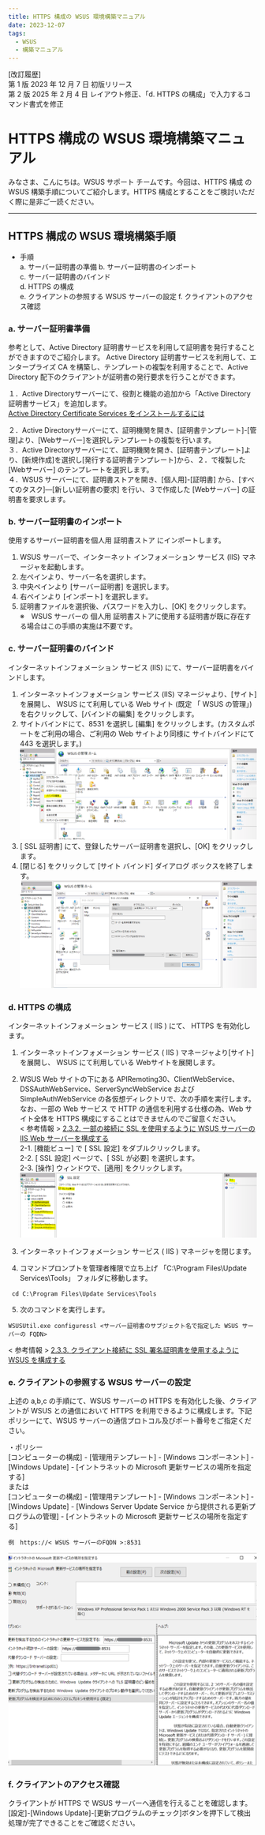 ```yaml
---
title: HTTPS 構成の WSUS 環境構築マニュアル
date: 2023-12-07
tags:
  - WSUS
  - 構築マニュアル
---
```


[改訂履歴]  
第 1 版 2023 年 12 月 7 日 初版リリース  
第 2 版 2025 年 2 月 4 日 レイアウト修正、「d. HTTPS の構成」で入力するコマンド書式を修正

# HTTPS 構成の WSUS 環境構築マニュアル
みなさま、こんにちは。WSUS サポート チームです。今回は、HTTPS 構成 の WSUS 構築手順についてご紹介します。HTTPS 構成とすることをご検討いただく際に是非ご一読ください。

---

## HTTPS 構成の WSUS 環境構築手順  
- 手順  
a. サーバー証明書の準備
b. サーバー証明書のインポート  
c. サーバー証明書のバインド  
d. HTTPS の構成  
e. クライアントの参照する WSUS サーバーの設定 
f. クライアントのアクセス確認

### a. サーバー証明書準備
参考として、Active Directory 証明書サービスを利用して証明書を発行することができますのでご紹介します。
Active Directory 証明書サービスを利用して、エンタープライズ CA を構築し、テンプレートの複製を利用することで、Active Directory 配下のクライアントが証明書の発行要求を行うことができます。  

１．Active Directoryサーバーにて、役割と機能の追加から「Active Directory 証明書サービス」を追加します。  
[Active Directory Certificate Services をインストールするには](https://learn.microsoft.com/ja-jp/windows-server/networking/core-network-guide/cncg/server-certs/install-the-certification-authority#to-install-active-directory-certificate-services)  

２．Active Directoryサーバーにて、証明機関を開き、[証明書テンプレート]-[管理]より、[Webサーバー]を選択しテンプレートの複製を行います。  
３．Active Directoryサーバーにて、証明機関を開き、[証明書テンプレート]より、[新規作成]を選択し[発行する証明書テンプレート]から、２．で複製した [Webサーバー] のテンプレートを選択します。  
４．WSUS サーバーにて、証明書ストアを開き、[個人用]-[証明書] から、[すべてのタスク]―[新しい証明書の要求] を行い、３で作成した [Webサーバー] の証明書を要求します。


### b. サーバー証明書のインポート   
使用するサーバー証明書を個人用 証明書ストア にインポートします。  
1. WSUS サーバーで、インターネット インフォメーション サービス (IIS) マネージャを起動します。  
2. 左ペインより、サーバー名を選択します。  
3. 中央ペインより [サーバー証明書] を選択します。  
4. 右ペインより [インポート] を選択します。  
5. 証明書ファイルを選択後、パスワードを入力し、[OK] をクリックします。  
※　WSUS サーバーの 個人用 証明書ストアに使用する証明書が既に存在する場合はこの手順の実施は不要です。

### c. サーバー証明書のバインド  
インターネットインフォメーション サービス (IIS) にて、サーバー証明書をバインドします。  
1. インターネットインフォメーション サービス (IIS) マネージャより、[サイト] を展開し、 WSUS にて利用している Web サイト (既定 「 WSUS の管理」) を右クリックして、[バインドの編集] をクリックします。  
2. サイトバインドにて、8531 を選択し [編集] をクリックします。(カスタムポートをご利用の場合、ご利用の Web サイトより同様に サイトバインドにて 443 を選択します。)  
 ![](2023-12-07_01/2023-12-07_01-1.png)  
3.  [ SSL 証明書] にて、登録したサーバー証明書を選択し、[OK] をクリックします。  
4. [閉じる] をクリックして [サイト バインド] ダイアログ ボックスを終了します。  
 ![](2023-12-07_01/2023-12-07_01-2.png)  


### d. HTTPS の構成  
インターネットインフォメーション サービス ( IIS ) にて、 HTTPS を有効化します。  
1. インターネットインフォメーション サービス ( IIS ) マネージャより[サイト] を展開し、 WSUS にて利用している Webサイトを展開します。  
2. WSUS Web サイトの下にある APIRemoting30、ClientWebService、DSSAuthWebService、ServerSyncWebService および SimpleAuthWebService の各仮想ディレクトリで、次の手順を実行します。なお、一部の Web サービス で HTTP の通信を利用する仕様の為、Web サイト全体を HTTPS 構成にすることはできませんのでご留意ください。  
< 参考情報 > [2.3.2. 一部の接続に SSL を使用するように WSUS サーバーの IIS Web サーバーを構成する](https://learn.microsoft.com/ja-jp/windows-server/administration/windows-server-update-services/deploy/2-configure-wsus#232-configure-the-wsus-servers-iis-web-server-to-use-ssl-for-some-connections)  
2-1. [機能ビュー] で [ SSL 設定] をダブルクリックします。  
2-2. [ SSL 設定] ページで、[ SSL が必要] を選択します。  
2-3. [操作] ウィンドウで、[適用] をクリックします。  
 ![](2023-12-07_01/2023-12-07_01-3.png)  

3. インターネットインフォメーション サービス ( IIS ) マネージャを閉じます。
4. コマンドプロンプトを管理者権限で立ち上げ 「C:\Program Files\Update Services\Tools」 フォルダに移動します。
```
 cd C:\Program Files\Update Services\Tools
```

5. 次のコマンドを実行します。
```
WSUSUtil.exe configuressl <サーバー証明書のサブジェクト名で指定した WSUS サーバーの FQDN>  
```
< 参考情報 > [2.3.3. クライアント接続に SSL 署名証明書を使用するように WSUS を構成する](https://learn.microsoft.com/ja-jp/windows-server/administration/windows-server-update-services/deploy/2-configure-wsus#233-configure-wsus-to-use-the-ssl-signing-certificate-for-its-client-connections)  

### e. クライアントの参照する WSUS サーバーの設定
上述の a,b,c の手順にて、WSUS サーバーの HTTPS を有効化した後、クライアントが WSUS との通信において HTTPS を利用できるように構成します。下記ポリシーにて、WSUS サーバーの通信プロトコル及びポート番号をご指定ください。  

・ポリシー  
[コンピューターの構成] - [管理用テンプレート] - [Windows コンポーネント] - [Windows Update] - [イントラネットの Microsoft 更新サービスの場所を指定する]  
または  
[コンピューターの構成] - [管理用テンプレート] - [Windows コンポーネント] - [Windows Update] - [Windows Server Update Service から提供される更新プログラムの管理] - [イントラネットの Microsoft 更新サービスの場所を指定する]  

``` 
例　https://< WSUS サーバーのFQDN >:8531 
``` 
 ![](2023-12-07_01/2023-12-07_01-4.png)  

### f. クライアントのアクセス確認  
クライアントが HTTPS で WSUS サーバーへ通信を行えることを確認します。  
[設定]-[Windows Update]-[更新プログラムのチェック]ボタンを押下して検出処理が完了できることをご確認ください。